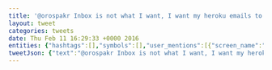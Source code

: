 ```yaml
---
title: '@orospakr Inbox is not what I want, I want my heroku emails to be marked as read if I have not touched them in a week.'
layout: tweet
categories: tweets
date: Thu Feb 11 16:29:33 +0000 2016
entities: {"hashtags":[],"symbols":[],"user_mentions":[{"screen_name":"orospakr","name":"Andrew Clunis","id":14498639,"id_str":"14498639","indices":[0,9]}],"urls":[]}
tweetJson: {"text":"@orospakr Inbox is not what I want, I want my heroku emails to be marked as read if I have not touched them in a week."}
---
```

